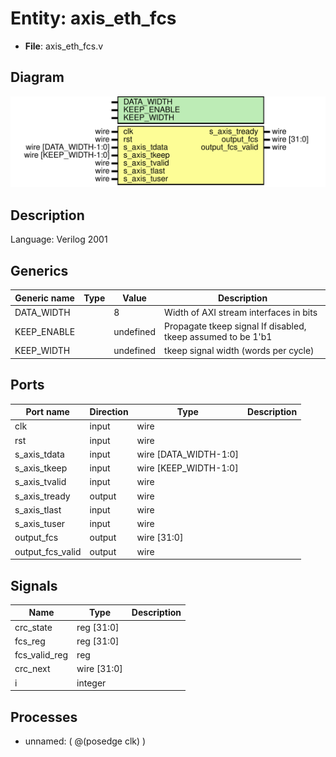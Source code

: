 # Entity: axis_eth_fcs

- **File**: axis_eth_fcs.v
## Diagram

![Diagram](axis_eth_fcs.svg "Diagram")
## Description

Language: Verilog 2001
 
## Generics

| Generic name | Type | Value     | Description                                                   |
| ------------ | ---- | --------- | ------------------------------------------------------------- |
| DATA_WIDTH   |      | 8         | Width of AXI stream interfaces in bits                        |
| KEEP_ENABLE  |      | undefined | Propagate tkeep signal If disabled, tkeep assumed to be 1'b1  |
| KEEP_WIDTH   |      | undefined | tkeep signal width (words per cycle)                          |
## Ports

| Port name        | Direction | Type                  | Description |
| ---------------- | --------- | --------------------- | ----------- |
| clk              | input     | wire                  |             |
| rst              | input     | wire                  |             |
| s_axis_tdata     | input     | wire [DATA_WIDTH-1:0] |             |
| s_axis_tkeep     | input     | wire [KEEP_WIDTH-1:0] |             |
| s_axis_tvalid    | input     | wire                  |             |
| s_axis_tready    | output    | wire                  |             |
| s_axis_tlast     | input     | wire                  |             |
| s_axis_tuser     | input     | wire                  |             |
| output_fcs       | output    | wire [31:0]           |             |
| output_fcs_valid | output    | wire                  |             |
## Signals

| Name          | Type        | Description |
| ------------- | ----------- | ----------- |
| crc_state     | reg [31:0]  |             |
| fcs_reg       | reg [31:0]  |             |
| fcs_valid_reg | reg         |             |
| crc_next      | wire [31:0] |             |
| i             | integer     |             |
## Processes
- unnamed: ( @(posedge clk) )
